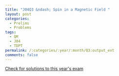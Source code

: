 ```yaml
---
title: "J04Q3 &ndash; Spin in a Magnetic Field "
layout: post
categories:
  - Prelims
  - Problems
tags:
  - QM
  - J04
  - TDPT
permalink: /:categories/:year/:month/Q3:output_ext
comments: false
---
```

<object data="2004J3Q.pdf" type="application/pdf" width="100%" height="500"></object>
<div class="message"><a href='https://princetonprelim.com/prelim/12/'>Check for solutions to this year's exam</a></div>